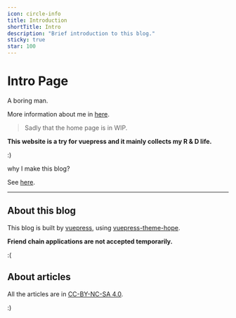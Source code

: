 ```yaml
---
icon: circle-info
title: Introduction
shortTitle: Intro
description: "Brief introduction to this blog."
sticky: true
star: 100
---
```


# Intro Page

A boring man.

More information about me in [here](https://chillcicada.com).

> Sadly that the home page is in WIP.

**This website is a try for vuepress and it mainly collects my R & D life.**

:)

why I make this blog?

See [here](./about.html).

<!-- more -->

---

## About this blog

This blog is built by [vuepress](https://vuepress.vuejs.org), using [vuepress-theme-hope](https://theme-hope.vuejs.press).

**Friend chain applications are not accepted temporarily.**

:(

## About articles

All the articles are in [CC-BY-NC-SA 4.0](https://creativecommons.org/licenses/by-nc-sa/4.0/deed.en).

:)

